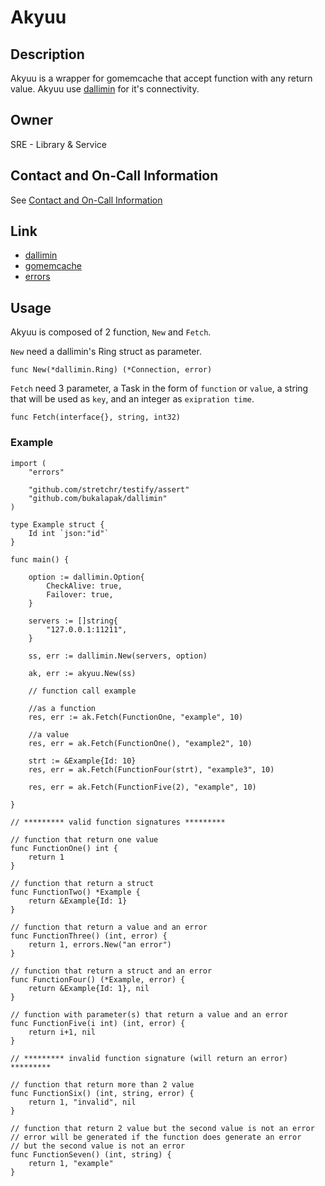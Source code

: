 # Akyuu

## Description

Akyuu is a wrapper for gomemcache that accept function with any return value. Akyuu use [dallimin](https://github.com/bukalapak/dallimin/) for it's connectivity.

## Owner

SRE - Library & Service

## Contact and On-Call Information

See [Contact and On-Call Information](https://bukalapak.atlassian.net/wiki/display/INF/Contact+and+On-Call+Information)

## Link

- [dallimin](https://github.com/bukalapak/dallimin/)
- [gomemcache](https://github.com/bradfitz/gomemcache)
- [errors](https://github.com/pkg/errors)

## Usage

Akyuu is composed of 2 function, `New` and `Fetch`.

`New` need a dallimin's Ring struct as parameter.
```golang
func New(*dallimin.Ring) (*Connection, error)
```
`Fetch` need 3 parameter, a Task in the form of `function` or `value`, a string that will be used as `key`, and an integer as `exipration time`.
```golang
func Fetch(interface{}, string, int32)
```

### Example


```golang
import (
	"errors"

	"github.com/stretchr/testify/assert"
	"github.com/bukalapak/dallimin"
)

type Example struct {
	Id int `json:"id"`
}

func main() {
	
	option := dallimin.Option{
	    CheckAlive: true,
	    Failover: true,
	}

	servers := []string{
		"127.0.0.1:11211",
	}

	ss, err := dallimin.New(servers, option)

	ak, err := akyuu.New(ss)

	// function call example

	//as a function
	res, err := ak.Fetch(FunctionOne, "example", 10)
	
	//a value
	res, err = ak.Fetch(FunctionOne(), "example2", 10)

	strt := &Example{Id: 10}
	res, err = ak.Fetch(FunctionFour(strt), "example3", 10)

	res, err = ak.Fetch(FunctionFive(2), "example", 10)

}

// ********* valid function signatures *********

// function that return one value
func FunctionOne() int {
	return 1
}

// function that return a struct
func FunctionTwo() *Example {
	return &Example{Id: 1}
}

// function that return a value and an error
func FunctionThree() (int, error) {
	return 1, errors.New("an error")
}

// function that return a struct and an error
func FunctionFour() (*Example, error) {
	return &Example{Id: 1}, nil
}

// function with parameter(s) that return a value and an error
func FunctionFive(i int) (int, error) {
	return i+1, nil
}

// ********* invalid function signature (will return an error) *********

// function that return more than 2 value
func FunctionSix() (int, string, error) {
	return 1, "invalid", nil
} 

// function that return 2 value but the second value is not an error
// error will be generated if the function does generate an error
// but the second value is not an error
func FunctionSeven() (int, string) {
	return 1, "example"
}

```